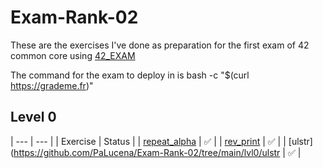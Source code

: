 # Exam-Rank-02
These are the exercises I've done as preparation for the first exam  of 42 common core using [42_EXAM](https://github.com/jcluzet/42_EXAM)

The command for the exam to deploy in is bash -c "$(curl https://grademe.fr)"


##  Level 0

| --- | --- |
| Exercise | Status |
| [repeat_alpha](https://github.com/PaLucena/Exam-Rank-02/tree/main/lvl0/repeat_alpha) | ✅ |
| [rev_print](https://github.com/PaLucena/Exam-Rank-02/tree/main/lvl0/rev_print) | ✅ |
| [ulstr](https://github.com/PaLucena/Exam-Rank-02/tree/main/lvl0/ulstr | ✅ |
